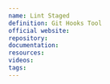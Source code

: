```yaml
---
name: Lint Staged
definition: Git Hooks Tool
official website:
repository:
documentation:
resources:
videos: 
tags:
---
```

